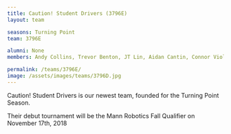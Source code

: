 ```yaml
---
title: Caution! Student Drivers (3796E)
layout: team

seasons: Turning Point
team: 3796E

alumni: None
members: Andy Collins, Trevor Benton, JT Lin, Aidan Cantin, Connor Violette, Evan Nagy, Jack McDannald, Molly Davidson

permalink: /teams/3796E/
image: /assets/images/teams/3796D.jpg
---
```


Caution! Student Drivers is our newest team, founded for the Turning Point Season.

Their debut tournament will be the Mann Robotics Fall Qualifier on November 17th, 2018